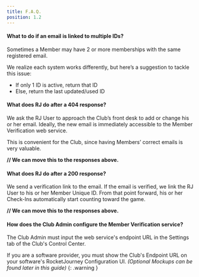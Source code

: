 ```yaml
---
title: F.A.Q.
position: 1.2
---
```


#### **What to do if an email is linked to multiple IDs?**

Sometimes a Member may have 2 or more memberships with the same registered email.

We realize each system works differently, but here’s a suggestion to tackle this issue:

- If only 1 ID is active, return that ID
- Else, return the last updated/used ID


#### **What does RJ do after a 404 response?**

We ask the RJ User to approach the Club’s front desk to add or change his or her email. Ideally, the new email is immediately accessible to the Member Verification web service.

This is convenient for the Club, since having Members’ correct emails is very valuable.

**// We can move this to the responses above.**

#### **What does RJ do after a 200 response?**

We send a verification link to the email. If the email is verified, we link the RJ User to his or her Member Unique ID. From that point forward, his or her Check-Ins automatically start counting toward the game.

**// We can move this to the responses above.**

#### **How does the Club Admin configure the Member Verification service?**

The Club Admin must input the web service's endpoint URL in the Settings tab of the Club's Control Center.

If you are a software provider, you must show the Club's Endpoint URL on your software's RocketJourney Configuration UI. *(Optional Mockups can be found later in this guide)*
{: .warning }
